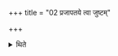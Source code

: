 +++
title = "02 प्रजापतये त्वा जुष्टम्"

+++

<details><summary>थिते</summary>

2. standing in the east with his face to the west with prajāpataye tvā..; 
</details>

